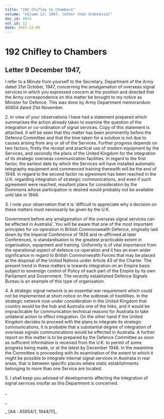 ```yaml
---
title: "192 Chifley to Chambers"
volume: "Volume 12: 1947, (other than Indonesia)"
doc_id: 4874
vol_id: 12
date: 1947-12-09
---
```


# 192 Chifley to Chambers

## Letter 9 December 1947,

I refer to a Minute from yourself to the Secretary, Department of the Army dated 31st October, 1947, concerning the amalgamation of overseas signal services in which you expressed concern at the position and directed that the Army correspondence on this matter be brought to my notice as Minister for Defence. This was done by Army Department memorandum 40654 dated 21st November.

2\. In view of your observations I have had a statement prepared which summarises the action already taken to examine the question of the integration or co-ordination of signal services. Copy of this statement is attached. It will be seen that this matter has been prominently before the Defence Committee and that the time taken for a solution is not due to causes arising from any or all of the Services. Further progress depends on two factors, firstly the receipt and practical use of modern equipment by the Services, and secondly the plans of the United Kingdom for the integration of its strategic overseas communication facilities. In regard to the first factor, the earliest date by which the Services will have installed automatic telegraphy equipment and commenced training therewith will be the end of 1948. In regard to the second factor no agreement has been reached in the U.K. regarding integration of strategic communications, and even if such agreement were reached, resultant plans for consideration by the Dominions whose participation is desired would probably not be available until late in 1948.

3\. I note your observation that it is 'difficult to appreciate why a decision on these matters must necessarily be given by the U.K.

Government before any amalgamation of the overseas signal services can be effected in Australia'. You will be aware that one of the most important principles for co-operation in British Commonwealth Defence, originally laid down by the Imperial Conference of 1926 and re-affirmed at later Conferences, is standardisation to the greatest practicable extent in organisation, equipment and training. Uniformity is of vital importance from the operational aspect of defence co-operation and it has an even wider significance in regard to British Commonwealth Forces that may be placed at the disposal of the United Nations under Article 43 of the Charter. The present trend in these matters is towards integration on an Empire basis subject to sovereign control of Policy of each part of the Empire by its own Parliament and Government. The recently established Defence Signals Bureau is an example of this type of organisation.

4\. A strategic signal network is an essential war requirement which could not be implemented at short notice on the outbreak of hostilities. In the strategic network now under consideration in the United Kingdom that country would be the hub and Australia one of the links, and it would be impracticable for communication technical reasons for Australia to take unilateral action to effect integration. On the other hand if the United Kingdom decides to proceed with the plans to integrate its strategic communications, it is probable that a substantial degree of integration of overseas signals communications would be effected in Australia. A further report on this matter is to be prepared by the Defence Committee as soon as sufficient information is received from the U.K. to permit of some progress being made, or at the latest by December 1948. In the meantime the Committee is proceeding with its examination of the extent to which it might be possible to integrate internal signal services in Australia in rear areas, that is between specific places where static establishments belonging to more than one Service are located.

5\. I shall keep you advised of developments affecting the integration of signal services insofar as this Department is concerned.

_

_

_ [AA : A5954/1, 1944/11]_
